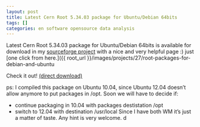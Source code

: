 ```yaml
---
layout: post
title: Latest Cern Root 5.34.03 package for Ubuntu/Debian 64bits
tags: []
categories: en software opensource data analysis
---
```

Latest Cern Root 5.34.03 package for Ubuntu/Debian 64bits is available for download in my [sourceforge project](https://sourceforge.net/projects/cernrootdebs/) with a nice and very helpful page :) just [one click from here.]({{ root_url }}/images/projects/27/root-packages-for-debian-and-ubuntu

Check it out! [(direct download)](http://sourceforge.net/projects/cernrootdebs/files/latest/download)

ps: I compiled this package on Ubuntu 10.04, since Ubuntu 12.04 doesn’t allow anymore to put packages in /opt. Soon we will have to decide if:
- continue packaging in 10.04 with packages destistation /opt
- switch to 12.04 with destination /usr/local
Since I have both WM it’s just a matter of taste. Any hint is very welcome.
d
